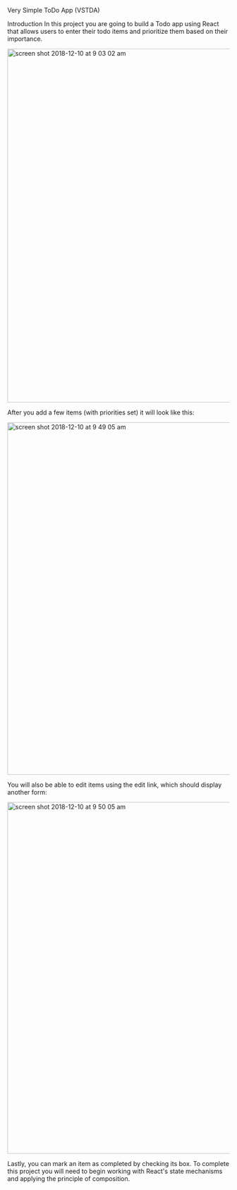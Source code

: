 Very Simple ToDo App (VSTDA)

Introduction
In this project you are going to build a Todo app using React that allows users to enter their todo items and prioritize them based on their importance.

<img width="803" alt="screen shot 2018-12-10 at 9 03 02 am" src="https://user-images.githubusercontent.com/18974511/49750584-33bec380-fc60-11e8-9bce-d76ac42f53c5.png">

After you add a few items (with priorities set) it will look like this:

<img width="800" alt="screen shot 2018-12-10 at 9 49 05 am" src="https://user-images.githubusercontent.com/18974511/49751022-3c63c980-fc61-11e8-9932-3bfc485b2802.png">

You will also be able to edit items using the edit link, which should display another form:

<img width="798" alt="screen shot 2018-12-10 at 9 50 05 am" src="https://user-images.githubusercontent.com/18974511/49751157-92387180-fc61-11e8-967e-0bab9d917d35.png">

Lastly, you can mark an item as completed by checking its box.
To complete this project you will need to begin working with React's state mechanisms and applying the principle of composition.


